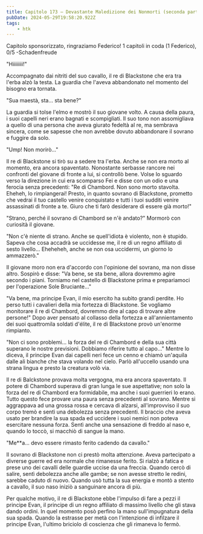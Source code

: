 ```yaml
---
title: Capitolo 173 – Devastante Maledizione dei Nonmorti (seconda parte)
pubDate: 2024-05-29T19:58:20.922Z
tags:
    - htk
---
```



Capitolo sponsorizzato, ringraziamo Federico!
1 capitoli in coda (1 Federico), 0/5
-Schadenfreude


"Hiiiiiiii!"


Accompagnato dai nitriti del suo cavallo, il re di Blackstone che era tra l'erba alzò la testa. La guardia che l'aveva abbandonato nel momento del bisogno era tornata.


"Sua maestà, sta... sta bene?"


La guardia si tolse l'elmo e mostrò il suo giovane volto. A causa della paura, i suoi capelli neri erano bagnati e scompigliati. Il suo tono non assomigliava a quello di una persona che aveva giurato fedeltà al re, ma sembrava sincera, come se sapesse che non avrebbe dovuto abbandonare il sovrano e fuggire da solo.


"Ump! Non morirò..."


Il re di Blackstone si tirò su a sedere tra l'erba. Anche se non era morto al momento, era ancora spaventato. Nonostante serbasse rancore nei confronti del giovane di fronte a lui, si controllò bene. Volse lo sguardo verso la direzione in cui era scomparso Fei e disse con un odio e una ferocia senza precedenti: "Re di Chambord. Non sono morto stavolta. Eheheh, lo rimpiangerai! Presto, in quanto sovrano di Blackstone, prometto che vedrai il tuo castello venire conquistato e tutti i tuoi sudditi venire assassinati di fronte a te. Giuro che ti farò desiderare di essere già morto!"


"Strano, perché il sovrano di Chambord se n'è andato?" Mormorò con curiosità il giovane.


"Non c'è niente di strano. Anche se quell'idiota è violento, non è stupido. Sapeva che cosa accadrà se uccidesse me, il re di un regno affiliato di sesto livello... Eheheheh, anche se non osa uccidermi, un giorno lo ammazzerò."


Il giovane moro non era d'accordo con l'opinione del sovrano, ma non disse altro. Sospirò e disse: "Va bene, se sta bene, allora dovremmo agire secondo i piani. Torniamo nel castello di Blackstone prima e prepariamoci per l'operazione Sole Bruciante..."


"Va bene, ma principe Evan, il mio esercito ha subìto grandi perdite. Ho perso tutti i cavalieri della mia fortezza di Blackstone. Se vogliamo monitorare il re di Chambord, dovremmo dire al capo di trovare altre persone!" Dopo aver pensato al collasso della fortezza e all'annientamento dei suoi quattromila soldati d'élite, il re di Blackstone provò un'enorme rimpianto.


"Non ci sono problemi... la forza del re di Chambord e della sua città superano le nostre previsioni. Dobbiamo riferire tutto al capo..." Mentre lo diceva, il principe Evan dai capelli neri fece un cenno e chiamò un'aquila dalle ali bianche che stava volando nel cielo. Parlò all'uccello usando una strana lingua e presto la creatura volò via.


Il re di Balckstone provava molta vergogna, ma era ancora spaventato. Il potere di Chambord superava di gran lunga le sue aspettative; non solo la forza del re di Chambord era formidabile, ma anche i suoi guerrieri lo erano. Tutto questo fece provare una paura senza precedenti al sovrano.
Mentre si aggrappava ad una grossa rossa e cercava di alzarsi, all'improvviso il suo corpo tremò e sentì una debolezza senza precedenti. Il braccio che aveva usato per brandire la sua spada ed uccidere i suoi nemici non poteva esercitare nessuna forza. Sentì anche una sensazione di freddo al naso e, quando lo toccò, si macchiò di sangue la mano.


"Me**a... devo essere rimasto ferito cadendo da cavallo."


Il sovrano di Blackstone non ci prestò molta attenzione. Aveva partecipato a divrerse guerre ed era normale che rimanesse ferito. Si rialzò a fatica e prese uno dei cavalli delle guardie uccise da una freccia. Quando cercò di salire, sentì debolezza anche alle gambe; se non avesse stretto le redini, sarebbe caduto di nuovo. Quando usò tutta la sua energia e montò a stento a cavallo, il suo naso iniziò a sanguinare ancora di più.


Per qualche motivo, il re di Blackstone ebbe l'impulso di fare a pezzi il principe Evan, il principe di un regno affiliato di massimo livello che gli stava dando ordini. In quel momento posò perfino la mano sull'impugnatura della sua spada. Quando la estrasse per metà con l'intenzione di infilzare il principe Evan, l'ultimo briciolo di coscienza che gli rimaneva lo fermò.





